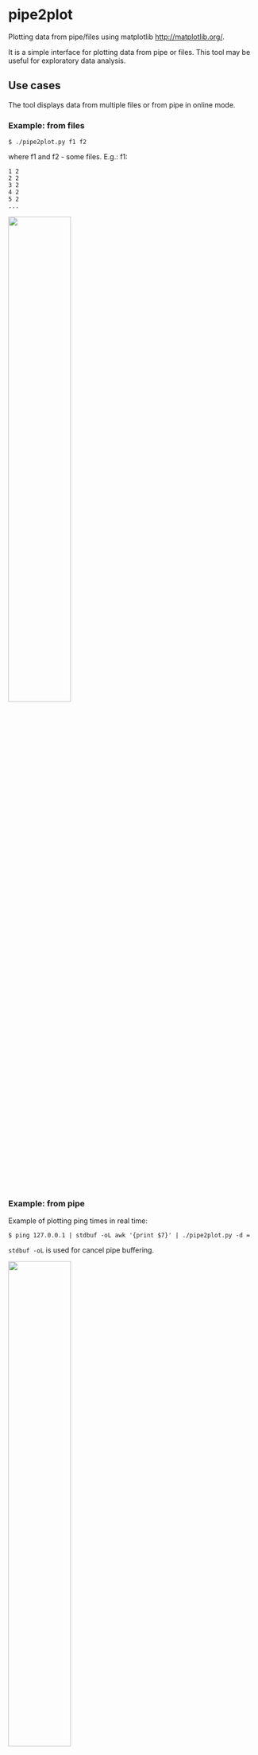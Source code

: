# pipe2plot
Plotting data from pipe/files using matplotlib http://matplotlib.org/.

It is a simple interface for plotting data from pipe or files. This tool may be useful for exploratory data analysis.

## Use cases

The tool displays data from multiple files or from pipe in online mode.

### Example: from files

```
$ ./pipe2plot.py f1 f2
```

where f1 and f2 - some files. E.g.:
f1:
```
1 2
2 2
3 2
4 2
5 2
...
```
<img src=https://raw.github.com/generall/pipe2plot/master/screenshots/scr_1.png width=50% height=50% />

### Example: from pipe

Example of plotting ping times in real time:
```
$ ping 127.0.0.1 | stdbuf -oL awk '{print $7}' | ./pipe2plot.py -d =
```
`stdbuf -oL` is used for cancel pipe buffering.

<img src=https://raw.github.com/generall/pipe2plot/master/screenshots/scr_2.png width=50% height=50% />

## Availible flags
```
Usage: pipe2plot.py [options] [files (default = stdin)]
-i           NOT Ignore unparsed values;
-b int       Buffer size ( default = infinity );
-t val       <not implemented> Template for line e.g. "x1 y1 x2 y2" (default="y1 y2 y3 ..." );
-d val       Delimeter regexp ( default = "\s+" );
-s val       Style of grafs according to matplotlib;
```
